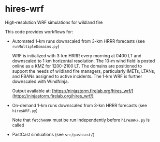 # hires-wrf
High-resolution WRF simulations for wildland fire

This code provides workflows for:

* Automated 1-km runs downscaled from 3-km HRRR forecasts (see `runMultipleDomains.py`)

  WRF is initialized with 3-km HRRR every morning at 0400 LT and downscaled to 1 km horizontal resolution. The 10-m wind field is posted online as a KMZ for 1200-2100 LT. The domains are positioned to support the needs of wildland fire managers, particularly IMETs, LTANs, and FBANs assigned to active incidents.
  The 1-km WRF is further downscaled with WindNinja.
  
  Output available at: [https://ninjastorm.firelab.org/hires_wrf/](https://ninjastorm.firelab.org/hires_wrf/)

* On-demand 1-km runs downscaled from 3-km HRRR forecasts (see `hiresWRF.py`)
  
  Note that `fetchHRRR` must be run independently before `hiresWRF.py` is called

* PastCast simluations (see `src/pastcast/`)
